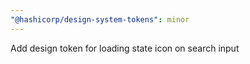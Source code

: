 ```yaml
---
"@hashicorp/design-system-tokens": minor
---
```


Add design token for loading state icon on search input
